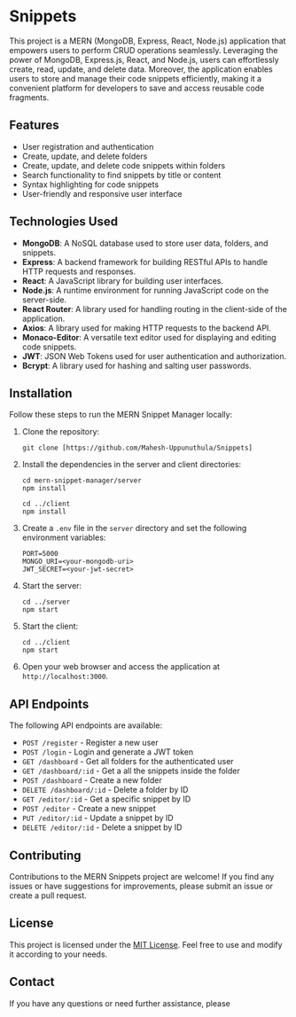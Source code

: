 # Snippets

This project is a MERN (MongoDB, Express, React, Node.js) application that empowers users to perform CRUD operations seamlessly. 
Leveraging the power of MongoDB, Express.js, React, and Node.js, users can effortlessly create, read, update, and delete data. 
Moreover, the application enables users to store and manage their code snippets efficiently, making it a convenient platform for developers to save and access reusable code fragments.

## Features

- User registration and authentication
- Create, update, and delete folders
- Create, update, and delete code snippets within folders
- Search functionality to find snippets by title or content
- Syntax highlighting for code snippets
- User-friendly and responsive user interface

## Technologies Used

- **MongoDB**: A NoSQL database used to store user data, folders, and snippets.
- **Express**: A backend framework for building RESTful APIs to handle HTTP requests and responses.
- **React**: A JavaScript library for building user interfaces.
- **Node.js**: A runtime environment for running JavaScript code on the server-side.
- **React Router**: A library used for handling routing in the client-side of the application.
- **Axios**: A library used for making HTTP requests to the backend API.
- **Monaco-Editor**: A versatile text editor used for displaying and editing code snippets.
- **JWT**: JSON Web Tokens used for user authentication and authorization.
- **Bcrypt**: A library used for hashing and salting user passwords.

## Installation

Follow these steps to run the MERN Snippet Manager locally:

1. Clone the repository:

   ```
   git clone [https://github.com/Mahesh-Uppunuthula/Snippets]
   ```

2. Install the dependencies in the server and client directories:

   ```
   cd mern-snippet-manager/server
   npm install

   cd ../client
   npm install
   ```

3. Create a `.env` file in the `server` directory and set the following environment variables:

   ```
   PORT=5000
   MONGO_URI=<your-mongodb-uri>
   JWT_SECRET=<your-jwt-secret>
   ```

4. Start the server:

   ```
   cd ../server
   npm start
   ```

5. Start the client:

   ```
   cd ../client
   npm start
   ```

6. Open your web browser and access the application at `http://localhost:3000`.

## API Endpoints

The following API endpoints are available:

- `POST /register` - Register a new user
- `POST /login` - Login and generate a JWT token
- `GET /dashboard` - Get all folders for the authenticated user
- `GET /dashboard/:id` - Get a all the snippets inside the folder
- `POST /dashboard` - Create a new folder
- `DELETE /dashboard/:id` - Delete a folder by ID
- `GET /editor/:id` - Get a specific snippet by ID
- `POST /editor` - Create a new snippet
- `PUT /editor/:id` - Update a snippet by ID
- `DELETE /editor/:id` - Delete a snippet by ID

## Contributing

Contributions to the MERN Snippets project are welcome! If you find any issues or have suggestions for improvements, please submit an issue or create a pull request.

## License

This project is licensed under the [MIT License](https://opensource.org/licenses/MIT). Feel free to use and modify it according to your needs.

## Contact

If you have any questions or need further assistance, please
